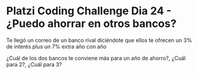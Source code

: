 # Platzi Coding Challenge Dia 24 - ¿Puedo ahorrar en otros bancos?

Te llegó un correo de un banco rival diciéndote que ellos te ofrecen un 3% de interés plus un 7% extra año con año

¿Cuál de los dos bancos te conviene más para un año de ahorro?, ¿Cuál para 2?, ¿Cuál para 3?
